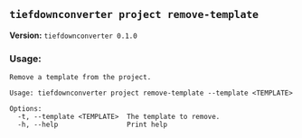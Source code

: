 ## `tiefdownconverter project remove-template`

**Version:** `tiefdownconverter 0.1.0`

### Usage:
```
Remove a template from the project.

Usage: tiefdownconverter project remove-template --template <TEMPLATE>

Options:
  -t, --template <TEMPLATE>  The template to remove.
  -h, --help                 Print help
```

